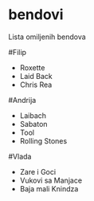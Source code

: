 # bendovi
Lista omiljenih bendova

#Filip
* Roxette
* Laid Back
* Chris Rea

#Andrija
* Laibach
* Sabaton
* Tool
* Rolling Stones

#Vlada
* Zare i Goci
* Vukovi sa Manjace
* Baja mali Knindza
